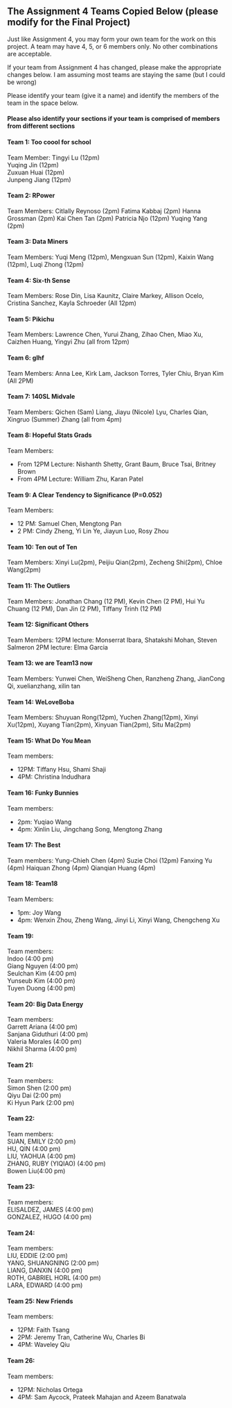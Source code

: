 ## The Assignment 4 Teams Copied Below (please modify for the Final Project)

Just like Assignment 4, you may form your own team for the work on this project. A team may have 4, 5, or 6 members only.  No other combinations are acceptable. 

If your team from Assignment 4 has changed, please make the appropriate changes below.  I am assuming most teams are staying
the same (but I could be wrong) 

Please identify your team (give it a name) and identify the members of the team in the space below. <h4>Please also identify your sections if your team is comprised of members from different sections</h4>

#### Team 1: Too coool for school
Team Member:
Tingyi Lu (12pm)  
Yuqing Jin (12pm)  
Zuxuan Huai (12pm)  
Junpeng Jiang (12pm)

#### Team 2: RPower 
Team Members:
Citlally Reynoso (2pm) 
Fatima Kabbaj (2pm) 
Hanna Grossman (2pm) 
Kai Chen Tan (2pm) 
Patricia Njo (12pm) 
Yuqing Yang (2pm) 

#### Team 3: Data Miners
Team Members:
Yuqi Meng (12pm), Mengxuan Sun (12pm), Kaixin Wang (12pm), Luqi Zhong (12pm)

#### Team 4: Six-th Sense
Team Members:
Rose Din, Lisa Kaunitz, Claire Markey, Allison Ocelo, Cristina Sanchez, Kayla Schroeder (All 12pm)

#### Team 5: Pikichu
Team Members:
Lawrence Chen, Yurui Zhang, Zihao Chen, Miao Xu, Caizhen Huang, Yingyi Zhu (all from 12pm)

#### Team 6: glhf
Team Members:
Anna Lee, Kirk Lam, Jackson Torres, Tyler Chiu, Bryan Kim (All 2PM)

#### Team 7: 140SL Midvale
Team Members: Qichen (Sam) Liang, Jiayu (Nicole) Lyu, Charles Qian, Xingruo (Summer) Zhang (all from 4pm)

#### Team 8: Hopeful Stats Grads
Team Members: 
* From 12PM Lecture: Nishanth Shetty, Grant Baum, Bruce Tsai, Britney Brown
* From 4PM Lecture: William Zhu, Karan Patel 

#### Team 9: A Clear Tendency to Significance (P=0.052)
Team Members: 
* 12 PM: Samuel Chen, Mengtong Pan
* 2 PM: Cindy Zheng, Yi Lin Ye, Jiayun Luo, Rosy Zhou

#### Team 10: Ten out of Ten
Team Members: Xinyi Lu(2pm), Peijiu Qian(2pm), Zecheng Shi(2pm), Chloe Wang(2pm) 

#### Team 11: The Outliers
Team Members: Jonathan Chang (12 PM), Kevin Chen (2 PM), Hui Yu Chuang (12 PM), Dan Jin (2 PM), Tiffany Trinh (12 PM)

#### Team 12: Significant Others
Team Members:
12PM lecture: Monserrat Ibara, Shatakshi Mohan, Steven Salmeron
2PM lecture: Elma Garcia

#### Team 13: we are Team13 now
Team Members: Yunwei Chen, WeiSheng Chen, Ranzheng Zhang, JianCong Qi, xuelianzhang, xilin tan

#### Team 14: WeLoveBoba
Team Members: Shuyuan Rong(12pm), Yuchen Zhang(12pm), Xinyi Xu(12pm), Xuyang Tian(2pm), Xinyuan Tian(2pm), Situ Ma(2pm)

#### Team 15: What Do You Mean
Team members:
* 12PM: Tiffany Hsu, Shami Shaji
* 4PM: Christina Indudhara

#### Team 16: Funky Bunnies
Team members:
* 2pm: Yuqiao Wang
* 4pm: Xinlin Liu, Jingchang Song, Mengtong Zhang

#### Team 17: The Best
Team members:
Yung-Chieh Chen (4pm)
Suzie Choi (12pm)
Fanxing Yu (4pm)
Haiquan Zhong (4pm)
Qianqian Huang (4pm)

#### Team 18: Team18
Team Members: 
* 1pm: Joy Wang
* 4pm: Wenxin Zhou, Zheng Wang, Jinyi Li, Xinyi Wang, Chengcheng Xu

#### Team 19: 
Team members:  
Indoo (4:00 pm)  
Giang Nguyen (4:00 pm)  
Seulchan Kim (4:00 pm)  
Yunseub Kim  (4:00 pm)  
Tuyen Duong (4:00 pm)  

#### Team 20: Big Data Energy  
Team members:  
Garrett Ariana (4:00 pm)  
Sanjana Giduthuri (4:00 pm)  
Valeria Morales (4:00 pm)  
Nikhil Sharma (4:00 pm)  

#### Team 21:
Team members:  
Simon Shen (2:00 pm)  
Qiyu Dai (2:00 pm)  
Ki Hyun Park (2:00 pm)  

#### Team 22:  
Team members:  
SUAN, EMILY (2:00 pm)  
HU, QIN (4:00 pm)  
LIU, YAOHUA (4:00 pm)   
ZHANG, RUBY (YIQIAO) (4:00 pm)   
Bowen Liu(4:00 pm)

#### Team 23:  
Team members:  
ELISALDEZ, JAMES (4:00 pm)  
GONZALEZ, HUGO   (4:00 pm)  

#### Team 24:  
Team members:  
LIU, EDDIE (2:00 pm)  
YANG, SHUANGNING (2:00 pm)  
LIANG, DANXIN (4:00 pm)  
ROTH, GABRIEL HORL (4:00 pm)  
LARA, EDWARD (4:00 pm)  

#### Team 25: New Friends
Team members:
* 12PM: Faith Tsang
* 2PM: Jeremy Tran, Catherine Wu, Charles Bi
* 4PM: Waveley Qiu

#### Team 26:
Team members:  
* 12PM: Nicholas Ortega 
* 4PM: Sam Aycock, Prateek Mahajan and Azeem Banatwala
